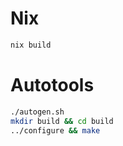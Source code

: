 # Nix

```sh
nix build
```

# Autotools

```sh
./autogen.sh
mkdir build && cd build
../configure && make
```


